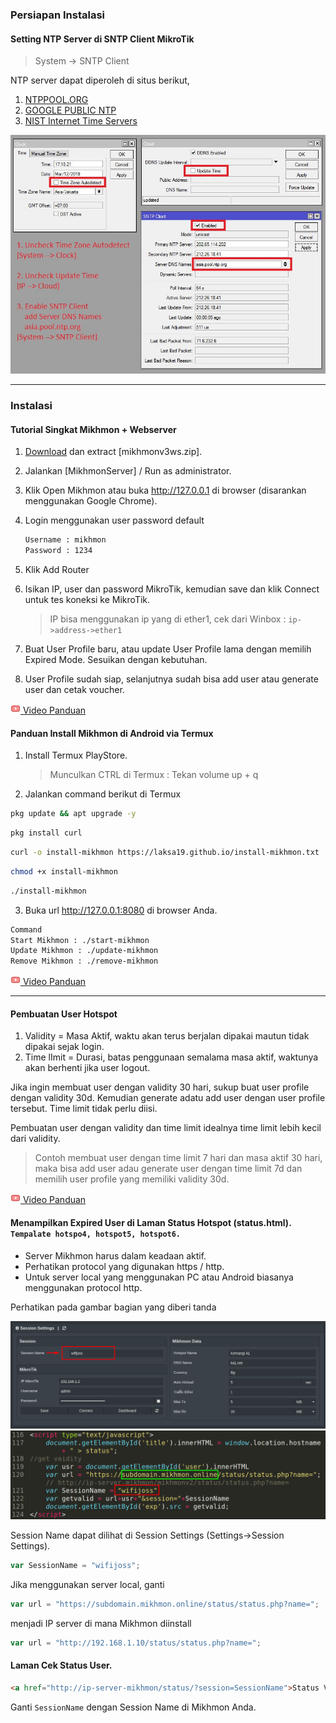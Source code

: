 ### Persiapan Instalasi

#### Setting NTP Server di SNTP Client MikroTik

>System -> SNTP Client

NTP server dapat diperoleh di situs berikut,
1. [NTPPOOL.ORG](https://www.ntppool.org/)
2. [GOOGLE PUBLIC NTP](https://developers.google.com/time/)
3. [NIST Internet Time Servers](https://tf.nist.gov/tf-cgi/servers.cgi)

![SNTP Client](./img/sntp-client.jpg "SNTP Client")

----

### Instalasi

#### Tutorial Singkat Mikhmon + Webserver
1. [Download](./?mikhmon/v3/download "Download Mikhmon V3") dan extract [mikhmonv3ws.zip].
2. Jalankan [MikhmonServer] / Run as administrator.
3. Klik Open Mikhmon atau buka http://127.0.0.1 di browser (disarankan menggunakan Google Chrome).
4. Login menggunakan user password default 
	```bash
	Username : mikhmon 
	Password : 1234
	```
5. Klik Add Router
7. Isikan IP, user dan password MikroTik, kemudian save dan klik Connect untuk tes koneksi ke MikroTik.

	>IP bisa menggunakan ip yang di ether1, cek dari Winbox : `ip->address->ether1`

9. Buat User Profile baru, atau update User Profile lama dengan memilih Expired Mode. Sesuikan dengan kebutuhan.
10. User Profile sudah siap, selanjutnya sudah bisa add user atau generate user dan cetak voucher.

[![](./assets/img/video.png) Video Panduan](https://youtu.be/xfZdZDjQp-g)

<div>
	<script async src="//pagead2.googlesyndication.com/pagead/js/adsbygoogle.js"></script>
	<!-- ads3 -->
	<ins class="adsbygoogle" style="display:block" data-ad-client="ca-pub-1716315177239884" data-ad-slot="4095402072"
	 data-ad-format="auto" data-full-width-responsive="true"></ins>
	<script>
		(adsbygoogle = window.adsbygoogle || []).push({});
	</script>
</div>

#### Panduan Install Mikhmon di Android via Termux

1. Install Termux PlayStore.
	>Munculkan CTRL di Termux : Tekan volume up + q

2. Jalankan command berikut di Termux

```bash
pkg update && apt upgrade -y
```
```bash
pkg install curl
```
```bash
curl -o install-mikhmon https://laksa19.github.io/install-mikhmon.txt
```
```bash
chmod +x install-mikhmon
```
```bash
./install-mikhmon
```

3. Buka url http://127.0.0.1:8080 di browser Anda.

```bash
Command
Start Mikhmon : ./start-mikhmon﻿
Update Mikhmon : ./update-mikhmon
Remove Mikhmon : ./remove-mikhmon
```
[![](./assets/img/video.png) Video Panduan](https://youtu.be/fvjCGlIAwqg)

----

#### Pembuatan User Hotspot

1. Validity = Masa Aktif, waktu akan terus berjalan dipakai mautun tidak dipakai sejak login.
2. Time lImit = Durasi, batas penggunaan semalama masa aktif, waktunya akan berhenti jika user logout.

Jika ingin membuat user dengan validity 30 hari, sukup buat user profile dengan validity 30d. Kemudian generate adatu add user dengan user profile tersebut. Time limit tidak perlu diisi.

Pembuatan user dengan validity dan time limit idealnya time limit lebih kecil dari validity. 
>Contoh membuat user dengan time limit 7 hari dan masa aktif 30 hari, maka bisa add user adau generate user dengan time limit 7d dan memilih user profile yang memiliki validity 30d.

[![](./assets/img/video.png) Video Panduan](https://www.youtube.com/watch?v=bNyfz-0fvGQ)

<div>
	<script async src="//pagead2.googlesyndication.com/pagead/js/adsbygoogle.js"></script>
	<!-- ads3 -->
	<ins class="adsbygoogle" style="display:block" data-ad-client="ca-pub-1716315177239884" data-ad-slot="4095402072"
	 data-ad-format="auto" data-full-width-responsive="true"></ins>
	<script>
		(adsbygoogle = window.adsbygoogle || []).push({});
	</script>
</div>

#### Menampilkan Expired User di Laman Status Hotspot (status.html). `Tempalate hotspo4, hotspot5, hotspot6.`
 
* Server Mikhmon harus dalam keadaan aktif.
* Perhatikan protocol yang digunakan https / http.
* Untuk server local yang menggunakan PC atau Android biasanya menggunakan protocol http.

Perhatikan pada gambar bagian yang diberi tanda

![](./img/session-name.png) ![](./img/expv3.png)

Session Name dapat dilihat di Session Settings (Settings->Session Settings).
```javascript
var SessionName = "wifijoss";
```

Jika menggunakan server local, ganti 
```javascript
var url = "https://subdomain.mikhmon.online/status/status.php?name=";
``` 
menjadi IP server di mana Mikhmon diinstall 

```javascript
var url = "http://192.168.1.10/status/status.php?name=";
```

#### Laman Cek Status User.

```html
<a href="http://ip-server-mikhmon/status/?session=SessionName">Status Voucher</a>
```

Ganti `SessionName` dengan Session Name di Mikhmon Anda.

